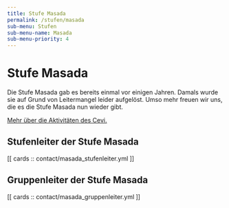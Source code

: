 ```yaml
---
title: Stufe Masada
permalink: /stufen/masada
sub-menu: Stufen
sub-menu-name: Masada
sub-menu-priority: 4
---
```


# Stufe Masada

Die Stufe Masada gab es bereits einmal vor einigen Jahren. Damals wurde sie auf Grund von
Leitermangel leider aufgelöst. Umso mehr freuen wir uns, die es die Stufe Masada nun wieder gibt.

[Mehr über die Aktivitäten des Cevi.](/ueber-uns)

## Stufenleiter der Stufe Masada

[[ cards :: contact/masada_stufenleiter.yml ]]

## Gruppenleiter der Stufe Masada

[[ cards :: contact/masada_gruppenleiter.yml ]]
